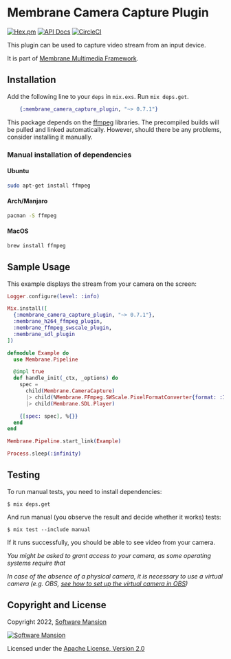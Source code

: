 # Membrane Camera Capture Plugin

[![Hex.pm](https://img.shields.io/hexpm/v/membrane_camera_capture_plugin.svg)](https://hex.pm/packages/membrane_camera_capture_plugin)
[![API Docs](https://img.shields.io/badge/api-docs-yellow.svg?style=flat)](https://hexdocs.pm/membrane_camera_capture_plugin)
[![CircleCI](https://circleci.com/gh/membraneframework/membrane_camera_capture_plugin.svg?style=svg)](https://circleci.com/gh/membraneframework/membrane_camera_capture_plugin)

This plugin can be used to capture video stream from an input device.

It is part of [Membrane Multimedia Framework](https://membraneframework.org).

## Installation

Add the following line to your `deps` in `mix.exs`. Run `mix deps.get`.

```elixir
	{:membrane_camera_capture_plugin, "~> 0.7.1"}
```

This package depends on the [ffmpeg](https://www.ffmpeg.org) libraries. The precompiled builds will be pulled and linked automatically. However, should there be any problems, consider installing it manually.

### Manual installation of dependencies
#### Ubuntu

```bash
sudo apt-get install ffmpeg
```

#### Arch/Manjaro

```bash
pacman -S ffmpeg
```

#### MacOS

```bash
brew install ffmpeg
```

## Sample Usage

This example displays the stream from your camera on the screen:

```elixir
Logger.configure(level: :info)

Mix.install([
  {:membrane_camera_capture_plugin, "~> 0.7.1"},
  :membrane_h264_ffmpeg_plugin,
  :membrane_ffmpeg_swscale_plugin,
  :membrane_sdl_plugin
])

defmodule Example do
  use Membrane.Pipeline

  @impl true
  def handle_init(_ctx, _options) do
    spec =
      child(Membrane.CameraCapture)
      |> child(%Membrane.FFmpeg.SWScale.PixelFormatConverter{format: :I420})
      |> child(Membrane.SDL.Player)

    {[spec: spec], %{}}
  end
end

Membrane.Pipeline.start_link(Example)

Process.sleep(:infinity)
```

## Testing

To run manual tests, you need to install dependencies:

```shell
$ mix deps.get
```

And run manual (you observe the result and decide whether it works) tests:

```shell
$ mix test --include manual
```

If it runs successfully, you should be able to see video from your camera.

_You might be asked to grant access to your camera, as some operating systems require that_

_In case of the absence of a physical camera, it is necessary to use a virtual camera (e.g. OBS, [see how to set up the virtual camera in OBS](https://obsproject.com/kb/virtual-camera-guide))_

## Copyright and License

Copyright 2022, [Software Mansion](https://swmansion.com/?utm_source=git&utm_medium=readme&utm_campaign=membrane_camera_capture_plugin)

[![Software Mansion](https://logo.swmansion.com/logo?color=white&variant=desktop&width=200&tag=membrane-github)](https://swmansion.com/?utm_source=git&utm_medium=readme&utm_campaign=membrane_camera_capture_plugin)

Licensed under the [Apache License, Version 2.0](LICENSE)
